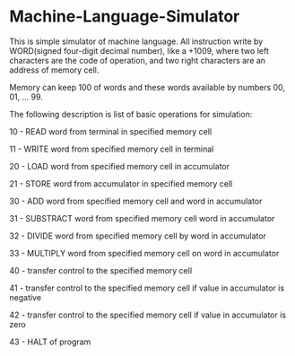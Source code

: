 # Machine-Language-Simulator

This is simple simulator of machine language. All instruction write by WORD(signed four-digit decimal number), like a +1009, 
where two left characters are the code of operation, and two right characters are an address of memory cell.

Memory can keep 100 of words and these words available by numbers 00, 01, ... 99.

The following description is list of basic operations for simulation:

10 - READ word from terminal in specified memory cell

11 - WRITE word from specified memory cell in terminal

20 - LOAD word from specified memory cell in accumulator

21 - STORE word from accumulator in specified memory cell

30 - ADD word from specified memory cell and word in accumulator

31 - SUBSTRACT word from specified memory cell word in accumulator

32 - DIVIDE word from specified memory cell by word in accumulator

33 - MULTIPLY word from specified memory cell on word in accumulator

40 - transfer control to the specified memory cell

41 - transfer control to the specified memory cell if value in accumulator is negative

42 - transfer control to the specified memory cell if value in accumulator is zero

43 - HALT of program
